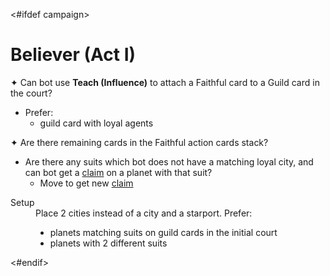 <#ifdef campaign>
# Believer (Act I)

✦ Can bot use **Teach (Influence)** to attach a Faithful card to a Guild card in the court?

- Prefer:
	- guild card with loyal agents

✦ Are there remaining cards in the Faithful action cards stack?

- Are there any suits which bot does not have a matching loyal city, and can bot get a <ins>claim</ins> on a planet with that suit?
	- Move to get new <ins>claim</ins>

<dt>Setup</dt>
<dd>
Place 2 cities instead of a city and a starport. Prefer:
<ul>
<li>planets matching suits on guild cards in the initial court</li>
<li>planets with 2 different suits</li>
</ul>
</dd>

<div class="pagebreak"> </div>
<#endif>